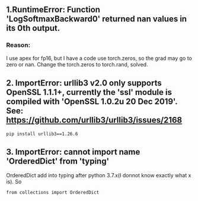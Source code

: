 ## 1.RuntimeError: Function 'LogSoftmaxBackward0' returned nan values in its 0th output.
### Reason:
I use apex for fp16, but I have a code use torch.zeros, so the grad may go to zero or nan.
Change the torch.zeros to torch.rand, solved.

## 2. ImportError: urllib3 v2.0 only supports OpenSSL 1.1.1+, currently the 'ssl' module is compiled with 'OpenSSL 1.0.2u  20 Dec 2019'. See: https://github.com/urllib3/urllib3/issues/2168
```
pip install urllib3==1.26.6
```

## 3. ImportError: cannot import name 'OrderedDict' from 'typing'
OrderedDict add into typing after python 3.7.x(I donnot know exactly what x is).
So
```
from collections import OrderedDict
```
